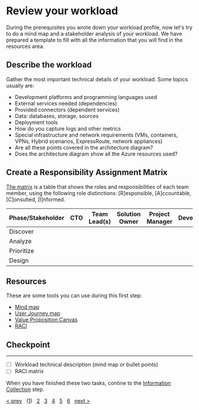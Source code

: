 # Review your workload

During the prerequisites you wrote down your workload profile, now let's try to do a mind map and a stakeholder analysis of your workload. We have prepared a template to fill with all the information that you will find in the resources area.

## Describe the workload

Gather the most important technical details of your workload. Some topics usually are:

* Development platforms and programming languages used
* External services needed (dependencies)
* Provided connectors (dependent services)
* Data: databases, storage, sources
* Deployment tools
* How do you capture logs and other metrics
* Special infrastructure and network requirements (VMs, containers, VPNs, Hybrid scenarios, ExpressRoute, network appliances)
* Are all these points covered in the architecture diagram?
* Does the architecture diagram show all the Azure resources used?


## Create a Responsibility Assignment Matrix

[The matrix][raci] is a table that shows the roles and responsibilities of each team member, using the following role distinctions: [R]esponsible, [A]ccountable, [C]onsulted, [I]nformed.

| **Phase/Stakeholder** | **CTO** | **Team Lead(s)** | **Solution Owner** | **Project Manager** | **Developers** | **Infra Architect** | **Data Architect** | **Security Architect** | **Operations** | **Management** | **Other** |
|---|---|---|---|---|---|---|---|---|---|---|---|
| Discover |
| Analyze |
| Prioritize |
| Design |

## Resources

These are some tools you can use during this first step:

* [Mind map][mindmap]
* [User Journey map][userjourney]
* [Value Proposition Canvas][vpcanvas]
* [RACI][raci]


## Checkpoint
---

- [ ] Workload technical description (mind map or bullet points)
- [ ] RACI matrix

When you have finished these two tasks, contine to the [Information Collection][2] step.

[&lt; prev][prev] &nbsp; ([1][1]) &nbsp; [2][2] &nbsp; [3][3] &nbsp; [4][4] &nbsp; [5][5] &nbsp; [6][6] &nbsp; [next &gt;][next]

[prev]: ../README.md
[next]: 02.Collection.md

[1]: 01.Workload.md
[2]: 02.Collection.md
[3]: 03.A.CostOptimization.md
[3.B]: 03.B.Security.md
[3.C]: 03.C.Reliability.md
[3.D]: 03.D.Performance.md
[3.E]: 03.E.Operations.md
[4]: 04.Prioritize.md
[5]: 05.Roadmap
[6]: 06.Finalize.md





[mindmap]: https://en.wikipedia.org/wiki/Mind_map
[userjourney]: https://en.wikipedia.org/wiki/User_journey
[vpcanvas]: https://businessmodelanalyst.com/value-proposition-canvas
[raci]: https://en.wikipedia.org/wiki/Responsibility_assignment_matrix